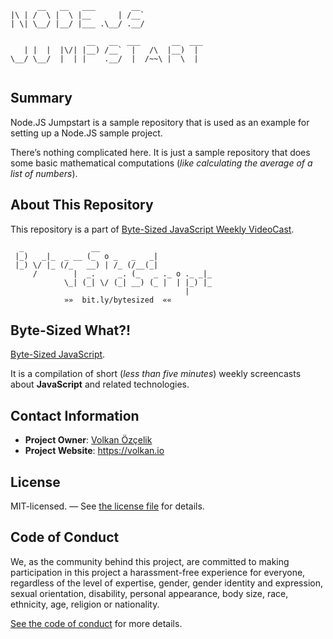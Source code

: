 ```
      __   __   ___        __               
|\ | /  \ |  \ |__      | /__`              
| \| \__/ |__/ |___ .\__/ .__/              
                                            
                 __   __  ___       __  ___ 
   | |  |  |\/| |__) /__`  |   /\  |__)  |  
\__/ \__/  |  | |    .__/  |  /~~\ |  \  |  
                                            
```

## Summary

Node.JS Jumpstart is a sample repository that is used as an example for setting up a Node.JS sample project.

There’s nothing complicated here. It is just a sample repository that does some basic mathematical computations (*like calculating the average of a list of numbers*).

## About This Repository

This repository is a part of [Byte-Sized JavaScript Weekly VideoCast][vidcast].

```
  _               __
 |_)   _|_  _ __ (_  o _   _   _|
 |_) \/ |_ (/_   __) | /_ (/__(_|
     /        |  _.     _. (_   _ ._ o ._ _|_
            \_| (_| \/ (_| __) (_ |  | |_) |_
                                       |
            »»  bit.ly/bytesized  ««
```

## Byte-Sized What?!

[Byte-Sized JavaScript][vidcast].

It is a compilation of short (*less than five minutes*) weekly screencasts about **JavaScript** and related technologies.

## Contact Information

* **Project Owner**: [Volkan Özçelik](mailto:me@volkan.io)
* **Project Website**: <https://volkan.io>

## License

MIT-licensed. — See [the license file](LICENSE.md) for details.

## Code of Conduct

We, as the community behind this project, are committed to making participation in this project a harassment-free experience for everyone, regardless of the level of expertise, gender, gender identity and expression, sexual orientation, disability, personal appearance, body size, race, ethnicity, age, religion or nationality.

[See the code of conduct](CODE_OF_CONDUCT.md) for more details.

[vidcast]: https://www.youtube.com/channel/UC8OLZSlFO8cwRo9M30v-TkA
[ticket]: https://github.com/jsbites/nodejs-jumpstart/issues/new
